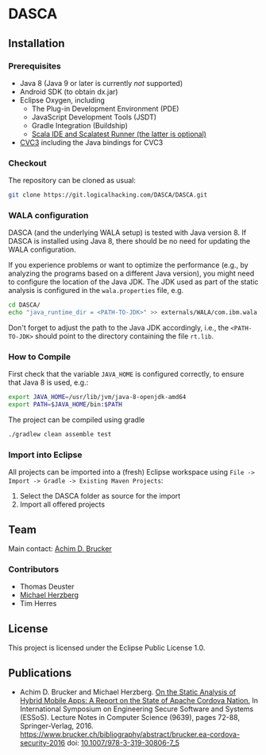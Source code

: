 # DASCA

## Installation

### Prerequisites

* Java 8 (Java 9 or later is currently *not* supported)
* Android SDK (to obtain dx.jar)
* Eclipse Oxygen, including
  * The Plug-in Development Environment (PDE)
  * JavaScript Development Tools (JSDT)
  * Gradle Integration (Buildship)
  * [Scala IDE and Scalatest Runner (the latter is optional)](http://download.scala-ide.org/sdk/lithium/e44/scala211/stable/site)
* [CVC3](http://cs.nyu.edu/acsys/cvc3/) including the Java bindings for CVC3

### Checkout

The repository can be cloned as usual:

``` sh
git clone https://git.logicalhacking.com/DASCA/DASCA.git
```

### WALA configuration

DASCA (and the underlying WALA setup) is tested with Java version 8.
If DASCA is installed using Java 8, there should be no need for updating
the WALA configuration.

If you experience problems or want to optimize the performance (e.g.,
by analyzing the programs based on a different Java version), you
might need to configure the location of the Java JDK. The JDK used
as part of the static analysis is configured in the `wala.properties`
file, e.g.

``` sh
cd DASCA/
echo "java_runtime_dir = <PATH-TO-JDK>" >> externals/WALA/com.ibm.wala.core/dat/wala.properties
```

Don't forget to adjust the path to the Java JDK accordingly, i.e.,
the `<PATH-TO-JDK>` should point to the directory containing the file
`rt.lib`.

### How to Compile

First check that the variable `JAVA_HOME` is configured correctly, to ensure 
that Java 8 is used, e.g.:

``` sh
export JAVA_HOME=/usr/lib/jvm/java-8-openjdk-amd64
export PATH=$JAVA_HOME/bin:$PATH
```

The project can be compiled using gradle

``` sh
./gradlew clean assemble test
```

### Import into Eclipse

All projects can be imported into a (fresh) Eclipse workspace
using `File -> Import -> Gradle -> Existing Maven Projects`:

 1. Select the DASCA folder as source for the import
 2. Import all offered projects

## Team

Main contact: [Achim D. Brucker](http://www.brucker.ch/)

### Contributors

* Thomas Deuster
* [Michael Herzberg](http://www.dcs.shef.ac.uk/cgi-bin/makeperson?M.Herzberg)
* Tim Herres

## License

This project is licensed under the Eclipse Public License 1.0.

## Publications

* Achim D. Brucker and Michael Herzberg. [On the Static Analysis of
  Hybrid Mobile Apps: A Report on the State of Apache Cordova
  Nation.](https://www.brucker.ch/bibliography/download/2016/brucker.ea-cordova-security-2016.pdf)
  In International Symposium on Engineering Secure Software
  and Systems (ESSoS). Lecture Notes in Computer Science (9639), pages
  72-88, Springer-Verlag, 2016.
  https://www.brucker.ch/bibliography/abstract/brucker.ea-cordova-security-2016
  doi: [10.1007/978-3-319-30806-7_5](http://dx.doi.org/10.1007/978-3-319-30806-7_5)
